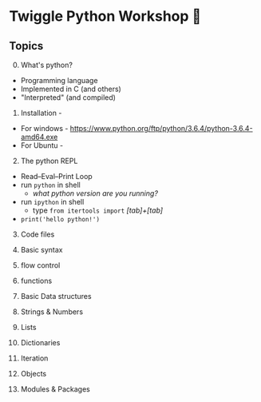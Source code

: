 # Twiggle Python Workshop 🐍



## Topics
0. What's python?
* Programming language
* Implemented in C (and others)
* "Interpreted" (and compiled)

1. Installation - 
* For windows - https://www.python.org/ftp/python/3.6.4/python-3.6.4-amd64.exe
* For Ubuntu - 

2. The python REPL
* Read–Eval–Print Loop
* run `python` in shell
  * _what python version are you running?_
* run `ipython` in shell
  * type `from itertools import` _[tab]+[tab]_
* `print('hello python!')`


3. Code files 

3. Basic syntax
  1. flow control
  2. functions
 
4. Basic Data structures
  1. Strings & Numbers
  2. Lists
  3. Dictionaries
  4. Iteration

5. Objects

6. Modules & Packages

